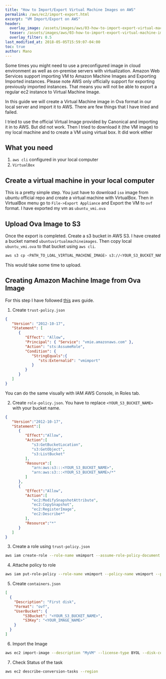 ```yaml
---
title: "How to Import/Export Virtual Machine Images on AWS"
permalink: /aws/ec2/import-export.html
excerpt: "VM Import/Export on AWS"
header:
  overlay_image: /assets/images/aws/03-how-to-import-export-virtual-machine-images-on-aws/import-and-export-virtual-images.jpg
  teaser: /assets/images/aws/03-how-to-import-export-virtual-machine-images-on-aws/import-and-export-virtual-images.jpg
  overlay_filter: 0.5
last_modified_at: 2018-05-05T15:59:07-04:00
toc: true
author: Mano
---
```

Some times you might need to use a preconfigured image in cloud environment as well as on-premise servers with virtualization. Amazon Web Services support importing VM to Amazon Machine Images and Exporting Imported instances.
Please note AWS only officially support for exporting previously imported instances. That means you will not be able to export a regular ec2 instance to Virtual Machine Image.

In this guide we will create a Virtual Machine image in Ova format in our local server and import it to AWS. 
There are few things that I have tried and failed.

I tried to use the official Virtual Image provided by Canonical and importing it in to AWS. But did not work.
Then I tried to download it (the VM image) to my local machine and to create a VM using virtual box. It did work either

## What you need

1. `aws cli` configured in your local computer
2. `VirtualBox`


## Create a virtual machine in your local computer

This is a pretty simple step. You just have to download `iso` image from ubuntu official repo and create a virtual machine with VirtualBox.
Then in VirtualBox menu go to `File->Export Appliance` and Export the VM to `ovf` format. I have exported my vm as `ubuntu_vmi.ova`
## Upload Ova Image to S3
Once the export is completed. Create a s3 bucket in AWS S3. I have created a bucket named `ubuntuvirtualmachineimages`. Then copy local `ubuntu_vmi.ova` to that bucket using `aws cli`.

```bash
aws s3 cp <PATH_TO_LOAL_VIRTUAL_MACHINE_IMAGE> s3://<YOUR_S3_BUCKET_NAME>
```

This would take some time to upload.

## Creating Amazon Machine Image from Ova Image

For this step I have followed [this](https://docs.aws.amazon.com/vm-import/latest/userguide/vmimport-image-import.html) aws guide.

1. Create `trust-policy.json`

```json
{
   "Version": "2012-10-17",
   "Statement": [
      {
         "Effect": "Allow",
         "Principal": { "Service": "vmie.amazonaws.com" },
         "Action": "sts:AssumeRole",
         "Condition": {
            "StringEquals":{
               "sts:Externalid": "vmimport"
            }
         }
      }
   ]
}
```

You can do the same visually with IAM AWS Console, in Roles tab.

2. Create `role-policy.json`. You have to replace `<YOUR_S3_BUCKET_NAME>` with your bucket name.

```json
{
   "Version":"2012-10-17",
   "Statement":[
      {
         "Effect":"Allow",
         "Action":[
            "s3:GetBucketLocation",
            "s3:GetObject",
            "s3:ListBucket" 
         ],
         "Resource":[
            "arn:aws:s3:::<YOUR_S3_BUCKET_NAME>",
            "arn:aws:s3:::<YOUR_S3_BUCKET_NAME>/*"
         ]
      },
      {
         "Effect":"Allow",
         "Action":[
            "ec2:ModifySnapshotAttribute",
            "ec2:CopySnapshot",
            "ec2:RegisterImage",
            "ec2:Describe*"
         ],
         "Resource":"*"
      }
   ]
}
```

3. Create a role using `trust-policy.json`

```bash
aws iam create-role --role-name vmimport --assume-role-policy-document file://trust-policy.json
```

4. Attache policy to role

```bash
aws iam put-role-policy --role-name vmimport --policy-name vmimport --policy-document file://role-policy.json
```

5. Create `containers.json`

```json
[
  {
    "Description": "First disk",
    "Format": "ovf",
    "UserBucket": {
        "S3Bucket": "<YOUR_S3_BUCKET_NAME>",
        "S3Key": "<YOUR_IMAGE_NAME>"
    }
  }
]
```

6. Import the Image
```bash
aws ec2 import-image --description "MyVM" --license-type BYOL --disk-containers file://containers.json
```

7. Check Status of the task

```bash
aws ec2 describe-conversion-tasks --region
```

